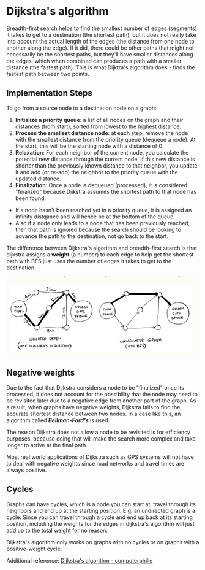 # Dijkstra's algorithm

Breadth-first search helps to find the smallest number of edges (segments) it takes to get to a destination (the shortest path), but it does not really take into account the actual length of the edges (the distance from one node to another along the edge).
If it did, there could be other paths that might not necessarily be the shortest paths, but they'll have smaller distances along the edges, which when combined can produces a path with a smaller distance (the fastest path).
This is what Dijktra's algorithm does - finds the fastest path between two points.


## Implementation Steps

To go from a source node to a destination node on a graph:
1. **Initialize a priority queue**: a list of all nodes on the graph and their distances (from start), sorted from lowest to the highest distance. 
2. **Process the smallest distance node**: at each step, remove the node with the smallest distance from the priority queue (dequeue a node). At the start, this will be the starting node with a distance of 0
3. **Relaxation**: For each neighbor of the current node, you calculate the potential new distance through the current node. If this new distance is shorter than the previously known distance to that neighbor, you update it and add (or re-add) the neighbor to the priority queue with the updated distance.
4. **Finalization**: Once a node is dequeued (processed), it is considered "finalized" because Dijkstra assumes the shortest path to that node has been found.


- If a node hasn't been reached yet in a priority queue, it is assigned an infinity distqance and will hence be at the bottom of the queue.
- Also if a node only leads to a node that has been previously reached, then that path is ignored because the search should be looking to advance the path to the destination, not go back to the start.

The difference between Dijkstra's algorithm and breadth-first search is that dijkstra assigns a **weight** (a number) to each edge to help get the shortest path with BFS just uses the number of edges it takes to get to the destination.

![alt text](dijkstra-vs-bfs.png)


## Negative weights
Due to the fact that Dijkstra considers a node to be "finalized" once its processed, it does not account for the possibility that the node may need to be revisited later due to a negative edge from another part of the graph.
As a result, when graphs have negative weights, Dijkstra fails to find the accurate shortest distance between two nodes.
In a case like this, an algorithm called ***Bellman-Ford's*** is used.

The reason Dijkstra does not allow a node to be revisited is for efficiency purposes, because doing that will make the search more complex and take longer to arrive at the final path.

Most real world applications of Dijkstra such as GPS systems will not have to deal with negative weights since road networks and travel times are always positive. 

## Cycles

Graphs can have cycles, which is a node you can start at, travel through its neighbors and end up at the starting position. E.g. an undirected graph is a cycle.
Since you can travel through a cycle and end up back at its starting position, including the weights for the edges in dijkstra's algorithm will just add up to the total weight for no reason.

Dijkstra's algorithm only works on graphs with no cycles or on graphs with a positive-weight cycle.






Additional reference: [Dijkstra's algorithm - computerphille](https://www.youtube.com/watch?v=GazC3A4OQTE)